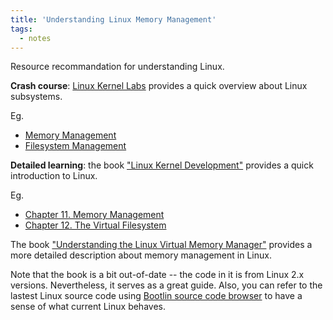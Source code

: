 ```yaml
---
title: 'Understanding Linux Memory Management'
tags:
  - notes
---
```


Resource recommandation for understanding Linux.

**Crash course**: [Linux Kernel Labs](https://linux-kernel-labs.github.io/) provides 
a quick overview about Linux subsystems. 

Eg.
* [Memory Management](https://linux-kernel-labs.github.io/refs/heads/master/lectures/memory-management.html)
* [Filesystem Management](https://linux-kernel-labs.github.io/refs/heads/master/lectures/fs.html)

**Detailed learning**: the book ["Linux Kernel Development"](http://books.gigatux.nl/mirror/kerneldevelopment/0672327201/toc.html) 
provides a quick introduction to Linux.  

Eg. 
* [Chapter 11.  Memory Management](http://books.gigatux.nl/mirror/kerneldevelopment/0672327201/ch11.html)
* [Chapter 12.  The Virtual Filesystem](http://books.gigatux.nl/mirror/kerneldevelopment/0672327201/ch12.html)

The book ["Understanding the Linux Virtual Memory Manager"](https://www.kernel.org/doc/gorman/html/understand/) 
provides a more detailed description about memory management in Linux.

Note that the book is a bit out-of-date -- the code in it is from Linux 2.x
versions.  Nevertheless, it serves as a great guide.  Also, you can
refer to the lastest Linux source code using [Bootlin source code browser](https://elixir.bootlin.com/linux/latest/source) 
to have a sense of what current Linux behaves.

